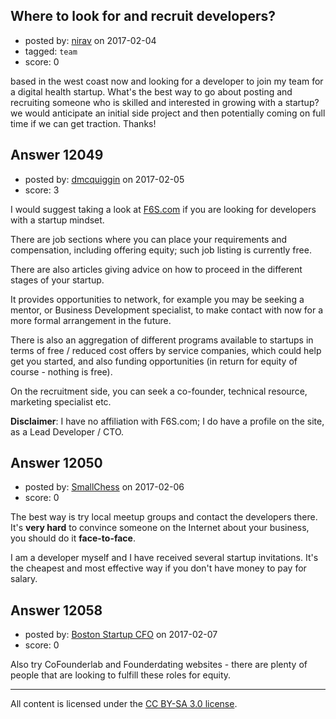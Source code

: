 ## Where to look for and recruit developers?

- posted by: [nirav](https://stackexchange.com/users/10175919/nirav) on 2017-02-04
- tagged: `team`
- score: 0

<p>based in the west coast now and looking for a developer to join my team for a digital health startup. What's the best way to go about posting and recruiting someone who is skilled and interested in growing with a startup? we would anticipate an initial side project and then potentially coming on full time if we can get traction.
Thanks!</p>



## Answer 12049

- posted by: [dmcquiggin](https://stackexchange.com/users/306886/dmcquiggin) on 2017-02-05
- score: 3

<p>I would suggest taking a look at <a href="https://www.f6s.com/" rel="nofollow noreferrer">F6S.com</a> if you are looking for developers with a startup mindset.</p>

<p>There are job sections where you can place your requirements and compensation, including offering equity; such job listing is currently free.</p>

<p>There are also articles giving advice on how to proceed in the different stages of your startup.</p>

<p>It provides opportunities to network, for example you may be seeking a mentor, or Business Development specialist, to make contact with now for a more formal arrangement in the future. </p>

<p>There is also an aggregation of different programs available to startups in terms of free / reduced cost offers by service companies, which could help get you started, and also funding opportunities (in return for equity of course - nothing is free).</p>

<p>On the recruitment side, you can seek a co-founder, technical resource, marketing specialist etc.</p>

<p><strong>Disclaimer</strong>: I have no affiliation with F6S.com; I do have a profile on the site, as a Lead Developer / CTO.</p>



## Answer 12050

- posted by: [SmallChess](https://stackexchange.com/users/124226/smallchess) on 2017-02-06
- score: 0

<p>The best way is try local meetup groups and contact the developers there. It's <strong>very hard</strong> to convince someone on the Internet about your business, you should do it <strong>face-to-face</strong>.</p>

<p>I am a developer myself and I have received several startup invitations. It's the cheapest and most effective way if you don't have money to pay for salary.</p>



## Answer 12058

- posted by: [Boston Startup CFO](https://stackexchange.com/users/9992633/boston-startup-cfo) on 2017-02-07
- score: 0

<p>Also try CoFounderlab and Founderdating websites - there are plenty of people that are looking to fulfill these roles for equity.</p>




---

All content is licensed under the [CC BY-SA 3.0 license](https://creativecommons.org/licenses/by-sa/3.0/).
